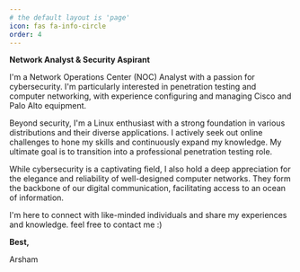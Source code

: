 ```yaml
---
# the default layout is 'page'
icon: fas fa-info-circle
order: 4
---
```


**Network Analyst & Security Aspirant**

I'm a Network Operations Center (NOC) Analyst with a passion for cybersecurity. I'm particularly interested in penetration testing and computer networking, with experience configuring and managing Cisco and Palo Alto equipment. 

Beyond security, I'm a Linux enthusiast with a strong foundation in various distributions and their diverse applications. I actively seek out online challenges to hone my skills and continuously expand my knowledge. My ultimate goal is to transition into a professional penetration testing role.

While cybersecurity is a captivating field, I also hold a deep appreciation for the elegance and reliability of well-designed computer networks. They form the backbone of our digital communication, facilitating access to an ocean of information. 

I'm here to connect with like-minded individuals and share my experiences and knowledge. feel free to contact me :)

**Best,**

Arsham